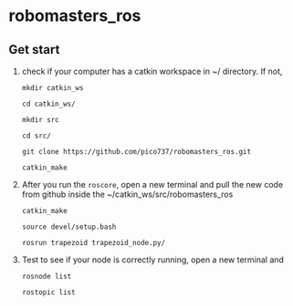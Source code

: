 # robomasters_ros

## Get start
1. check if your computer has a catkin workspace in ~/ directory. If not, 

    `mkdir catkin_ws`

    `cd catkin_ws/`

    `mkdir src`

    `cd src/`

    `git clone https://github.com/pico737/robomasters_ros.git`

    `catkin_make` 

2. After you run the `roscore`, open a new terminal and pull the new code from github inside the ~/catkin_ws/src/robomasters_ros

    `catkin_make`

    `source devel/setup.bash`

    `rosrun trapezoid trapezoid_node.py/`
 
3. Test to see if your node is correctly running, open a new terminal and 

    `rosnode list`

    `rostopic list`
